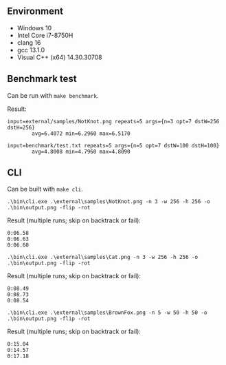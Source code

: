 ## Environment

 - Windows 10
 - Intel Core i7-8750H
 - clang 16
 - gcc 13.1.0
 - Visual C++ (x64) 14.30.30708

## Benchmark test

Can be run with `make benchmark`.

Result:

```
input=external/samples/NotKnot.png repeats=5 args={n=3 opt=7 dstW=256 dstH=256}
        avg=6.4072 min=6.2960 max=6.5170

input=benchmark/test.txt repeats=5 args={n=5 opt=7 dstW=100 dstH=100}
        avg=4.8008 min=4.7960 max=4.8090
```

## CLI

Can be built with `make cli`.

```
.\bin\cli.exe .\external\samples\NotKnot.png -n 3 -w 256 -h 256 -o .\bin\output.png -flip -rot
```

Result (multiple runs; skip on backtrack or fail):

```
0:06.58
0:06.63
0:06.60
```

```
.\bin\cli.exe .\external\samples\Cat.png -n 3 -w 256 -h 256 -o .\bin\output.png -flip -rot
```

Result (multiple runs; skip on backtrack or fail):

```
0:08.49
0:08.73
0:08.54
```

```
.\bin\cli.exe .\external\samples\BrownFox.png -n 5 -w 50 -h 50 -o .\bin\output.png -flip -rot
```

Result (multiple runs; skip on backtrack or fail):

```
0:15.04
0:14.57
0:17.18
```
